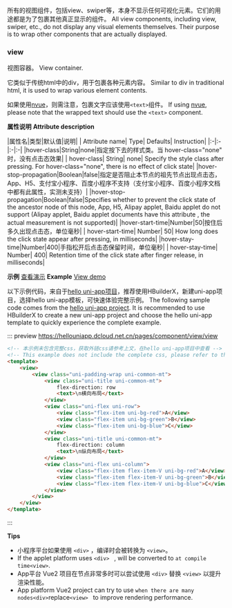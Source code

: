 <md-translatedByGoogle />
所有的视图组件，包括view、swiper等，本身不显示任何可视化元素。它们的用途都是为了包裹其他真正显示的组件。
All view components, including view, swiper, etc., do not display any visual elements themselves. Their purpose is to wrap other components that are actually displayed.

### view

视图容器。
View container.

它类似于传统html中的div，用于包裹各种元素内容。
Similar to div in traditional html, it is used to wrap various element contents.

如果使用[nvue](https://uniapp.dcloud.io/tutorial/nvue-outline)，则需注意，包裹文字应该使用`<text>`组件。
If using [nvue](https://uniapp.dcloud.io/tutorial/nvue-outline), please note that the wrapped text should use the `<text>` component.

**属性说明**
**Attribute description**

|属性名|类型|默认值|说明|
| Attribute name| Type| Defaults| Instruction|
|:-|:-|:-|:-|
|hover-class|String|none|指定按下去的样式类。当 hover-class="none" 时，没有点击态效果|
| hover-class| String| none| Specify the style class after pressing. For hover-class="none", there is no effect of click state|
|hover-stop-propagation|Boolean|false|指定是否阻止本节点的祖先节点出现点击态，App、H5、支付宝小程序、百度小程序不支持（支付宝小程序、百度小程序文档中都有此属性，实测未支持）|
|hover-stop-propagation|Boolean|false|Specifies whether to prevent the click state of the ancestor node of this node, App, H5, Alipay applet, Baidu applet do not support (Alipay applet, Baidu applet documents have this attribute , the actual measurement is not supported)|
|hover-start-time|Number|50|按住后多久出现点击态，单位毫秒|
| hover-start-time| Number| 50| How long does the click state appear after pressing, in milliseconds|
|hover-stay-time|Number|400|手指松开后点击态保留时间，单位毫秒|
| hover-stay-time| Number| 400| Retention time of the click state after finger release, in milliseconds|

**示例** [查看演示](https://hellouniapp.dcloud.net.cn/pages/component/view/view)
**Example** [View demo](https://hellouniapp.dcloud.net.cn/pages/component/view/view)

以下示例代码，来自于[hello uni-app项目](https://github.com/dcloudio/hello-uniapp)，推荐使用HBuilderX，新建uni-app项目，选择hello uni-app模板，可快速体验完整示例。
The following sample code comes from the [hello uni-app project](https://github.com/dcloudio/hello-uniapp). It is recommended to use HBuilderX to create a new uni-app project and choose the hello uni-app template to quickly experience the complete example.

::: preview https://hellouniapp.dcloud.net.cn/pages/component/view/view

```html
<!-- 本示例未包含完整css，获取外链css请参考上文，在hello uni-app项目中查看 -->
<!-- This example does not include the complete css, please refer to the above to obtain the external css. View it in the hello uni-app project -->
<template>
    <view>
        <view class="uni-padding-wrap uni-common-mt">
            <view class="uni-title uni-common-mt">
                flex-direction: row
                <text>\n横向布局</text>
            </view>
            <view class="uni-flex uni-row">
                <view class="flex-item uni-bg-red">A</view>
                <view class="flex-item uni-bg-green">B</view>
                <view class="flex-item uni-bg-blue">C</view>
            </view>
            <view class="uni-title uni-common-mt">
                flex-direction: column
                <text>\n纵向布局</text>
            </view>
            <view class="uni-flex uni-column">
                <view class="flex-item flex-item-V uni-bg-red">A</view>
                <view class="flex-item flex-item-V uni-bg-green">B</view>
                <view class="flex-item flex-item-V uni-bg-blue">C</view>
            </view>
        </view>
    </view>
</template>
```
:::

**Tips**

- 小程序平台如果使用 `<div>` ，编译时会被转换为 `<view>`。
- If the applet platform uses `<div> ` , will be converted to ` at compile time<view> `.
- App平台 Vue2 项目在节点非常多时可以尝试使用 `<div>` 替换 `<view>` 以提升渲染性能。
- App platform Vue2 project can try to use ` when there are many nodes<div> `replace`<view> ` to improve rendering performance.
